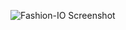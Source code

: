 ![Fashion-IO Screenshot](https://github.com/psyglyphik/work-in-progress-preview/assets/12480581/99b5f4e0-9c61-4a14-badf-a454494c6379)
